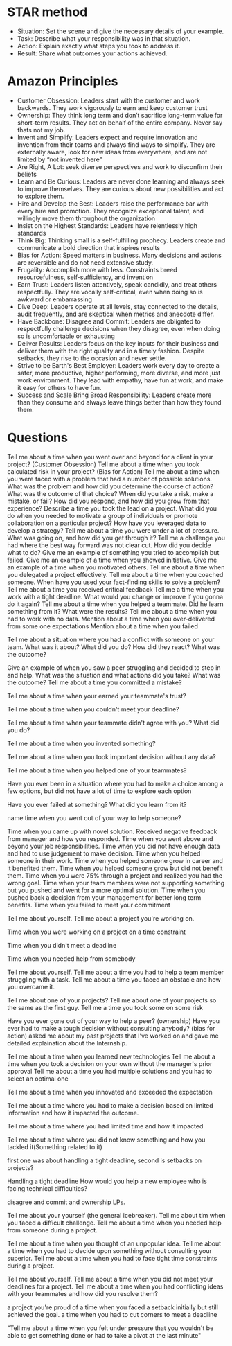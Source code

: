 # STAR method
- Situation: Set the scene and give the necessary details of your example.
- Task: Describe what your responsibility was in that situation.
- Action: Explain exactly what steps you took to address it.
- Result: Share what outcomes your actions achieved.

# Amazon Principles
- Customer Obsession: Leaders start with the customer and work backwards. They work vigorously to earn and keep customer trust
- Ownership: They think long term and don’t sacrifice long-term value for short-term results. They act on behalf of the entire company. Never say thats not my job.
- Invent and Simplify: Leaders expect and require innovation and invention from their teams and always find ways to simplify. They are externally aware, look for new ideas from everywhere, and are not limited by “not invented here"
- Are Right, A Lot: seek diverse perspectives and work to disconfirm their beliefs
- Learn and Be Curious: Leaders are never done learning and always seek to improve themselves. They are curious about new possibilities and act to explore them.
- Hire and Develop the Best: Leaders raise the performance bar with every hire and promotion. They recognize exceptional talent, and willingly move them throughout the organization
- Insist on the Highest Standards: Leaders have relentlessly high standards 
- Think Big: Thinking small is a self-fulfilling prophecy. Leaders create and communicate a bold direction that inspires results
- Bias for Action: Speed matters in business. Many decisions and actions are reversible and do not need extensive study.
- Frugality: Accomplish more with less. Constraints breed resourcefulness, self-sufficiency, and invention
- Earn Trust: Leaders listen attentively, speak candidly, and treat others respectfully. They are vocally self-critical, even when doing so is awkward or embarrassing
- Dive Deep: Leaders operate at all levels, stay connected to the details, audit frequently, and are skeptical when metrics and anecdote differ.
- Have Backbone: Disagree and Commit: Leaders are obligated to respectfully challenge decisions when they disagree, even when doing so is uncomfortable or exhausting
- Deliver Results: Leaders focus on the key inputs for their business and deliver them with the right quality and in a timely fashion. Despite setbacks, they rise to the occasion and never settle.
- Strive to be Earth's Best Employer: Leaders work every day to create a safer, more productive, higher performing, more diverse, and more just work environment. They lead with empathy, have fun at work, and make it easy for others to have fun.
- Success and Scale Bring Broad Responsibility: Leaders create more than they consume and always leave things better than how they found them.



# Questions
Tell me about a time when you went over and beyond for a client in your project? (Customer Obsession)
Tell me about a time when you took calculated risk in your project? (Bias for Action)
Tell me about a time when you were faced with a problem that had a number of possible solutions. What was the problem and how did you determine the course of action? What was the outcome of that choice?
When did you take a risk, make a mistake, or fail? How did you respond, and how did you grow from that experience?
Describe a time you took the lead on a project.
What did you do when you needed to motivate a group of individuals or promote collaboration on a particular project?
How have you leveraged data to develop a strategy?
Tell me about a time you were under a lot of pressure. What was going on, and how did you get through it?
Tell me a challenge you had where the best way forward was not clear cut. How did you decide what to do?
Give me an example of something you tried to accomplish but failed.
Give me an example of a time when you showed initiative.
Give me an example of a time when you motivated others.
Tell me about a time when you delegated a project effectively.
Tell me about a time when you coached someone.
When have you used your fact-finding skills to solve a problem?
Tell me about a time you received critical feedback
Tell me a time when you work with a tight deadline. What would you change or improve if you gonna do it again? 
Tell me about a time when you helped a teammate. Did he learn something from it? What were the results?
Tell me about a time when you had to work with no data.
Mention about a time when you over-delivered from some one expectations
Mention about a time when you failed

Tell me about a situation where you had a conflict with someone on your team. What was it about? What did you do? How did they react? What was the outcome?

Give an example of when you saw a peer struggling and decided to step in and help. What was the situation and what actions did you take? What was the outcome?
Tell me about a time you committed a mistake?

Tell me about a time when your earned your teammate's trust?

Tell me about a time when you couldn't meet your deadline?

Tell me about a time when your teammate didn't agree with you? What did you do?

Tell me about a time when you invented something?

Tell me about a time when you took important decision without any data?

Tell me about a time when you helped one of your teammates?

Have you ever been in a situation where you had to make a choice among a few options, but did not have a lot of time to explore each option

Have you ever failed at something? What did you learn from it?

name time when you went out of your way to help someone?

Time when you came up with novel solution.
Received negative feedback from manager and how you responded.
Time when you went above and beyond your job responsibilities.
Time when you did not have enough data and had to use judgement to make decision.
Time when you helped someone in their work.
Time when you helped someone grow in career and it benefited them.
Time when you helped someone grow but did not benefit them.
Time when you were 75% through a project and realized you had the wrong goal.
Time when your team members were not supporting something but you pushed and went for a more optimal solution.
Time when you pushed back a decision from your management for better long term benefits.
Time when you failed to meet your commitment

Tell me about yourself. Tell me about a project you're working on.

Time when you were working on a project on a time constraint

Time when you didn't meet a deadline

Time when you needed help from somebody

Tell me about yourself.
Tell me about a time you had to help a team member struggling with a task.
Tell me about a time you faced an obstacle and how you overcame it.

Tell me about one of your projects?
Tell me about one of your projects so the same as the first guy.
Tell me a time you took some on some risk

Have you ever gone out of your way to help a peer? (ownership)
Have you ever had to make a tough decision without consulting anybody? (bias for action)
asked me about my past projects that I've worked on and gave me detailed explaination about the Internship.

Tell me about a time when you learned new technologies
Tell me about a time when you took a decision on your own without the manager's prior approval
Tell me about a time you had multiple solutions and you had to select an optimal one

Tell me about a time when you innovated and exceeded the expectation

Tell me about a time where you had to make a decision based on limited information and how it impacted the outcome.

Tell me about a time where you had limited time and how it impacted

Tell me about a time where you did not know something and how you tackled it(Something related to it)

first one was about handling a tight deadline, second is setbacks on projects?

Handling a tight deadline
How would you help a new employee who is facing technical difficulties?

disagree and commit and ownership LPs.

Tell me about your yourself (the general icebreaker).
Tell me about tim when you faced a difficult challenge.
Tell me about a time when you needed help from someone during a project.

Tell me about a time when you thought of an unpopular idea.
Tell me about a time when you had to decide upon something without consulting your superior.
Tell me about a time when you had to face tight time constraints during a project.

Tell me about yourself.
Tell me about a time when you did not meet your deadlines for a project.
Tell me about a time when you had conflicting ideas with your teammates and how did you resolve them?

a project you're proud of
a time when you faced a setback initially but still achieved the goal.
a time when you had to cut corners to meet a deadline

"Tell me about a time when you felt under pressure that you wouldn't be able to get something done or had to take a pivot at the last minute"

